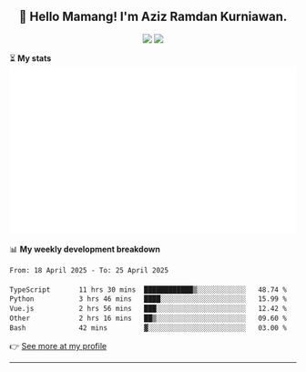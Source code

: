 <h2 align="center">👋 Hello Mamang! I'm Aziz Ramdan Kurniawan.</h2>  
<p align="center">
  <img src="https://komarev.com/ghpvc/?username=azizramdan">
  <img src="https://wakatime.com/badge/user/90056fa0-4c31-4eca-954e-2a3ac05896f9.svg">
</p>
    
⏳ **My stats**  
![](https://raw.githubusercontent.com/azizramdan/github-stats/master/generated/overview.svg#gh-dark-mode-only)

📊 **My weekly development breakdown**
<!--START_SECTION:waka-->

```txt
From: 18 April 2025 - To: 25 April 2025

TypeScript       11 hrs 30 mins  ████████████▒░░░░░░░░░░░░   48.74 %
Python           3 hrs 46 mins   ████░░░░░░░░░░░░░░░░░░░░░   15.99 %
Vue.js           2 hrs 56 mins   ███░░░░░░░░░░░░░░░░░░░░░░   12.42 %
Other            2 hrs 16 mins   ██▒░░░░░░░░░░░░░░░░░░░░░░   09.60 %
Bash             42 mins         ▓░░░░░░░░░░░░░░░░░░░░░░░░   03.00 %
```

<!--END_SECTION:waka-->
👉 [See more at my profile](https://wakatime.com/@azizramdan)
***
